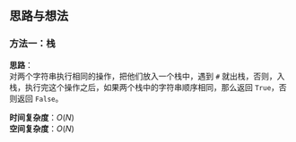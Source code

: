 ## 思路与想法
### 方法一：栈
**思路**：  
对两个字符串执行相同的操作，把他们放入一个栈中，遇到 `#` 就出栈，否则，入栈，执行完这个操作之后，如果两个栈中的字符串顺序相同，那么返回 `True`，否则返回 `False`。

**时间复杂度**：*O*(*N*)  
**空间复杂度**：*O*(*N*)
